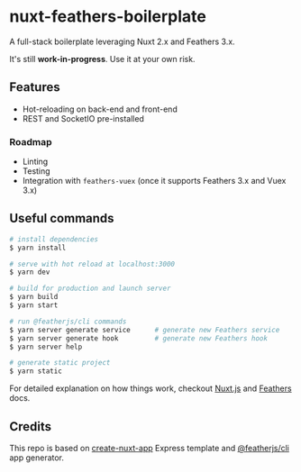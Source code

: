 # nuxt-feathers-boilerplate

A full-stack boilerplate leveraging Nuxt 2.x and Feathers 3.x.

It's still **work-in-progress**. Use it at your own risk.

## Features

* Hot-reloading on back-end and front-end
* REST and SocketIO pre-installed

### Roadmap

* Linting
* Testing
* Integration with `feathers-vuex` (once it supports Feathers 3.x and Vuex 3.x)

## Useful commands

``` bash
# install dependencies
$ yarn install

# serve with hot reload at localhost:3000
$ yarn dev

# build for production and launch server
$ yarn build
$ yarn start

# run @featherjs/cli commands
$ yarn server generate service      # generate new Feathers service
$ yarn server generate hook         # generate new Feathers hook
$ yarn server help

# generate static project
$ yarn static
```

For detailed explanation on how things work, checkout [Nuxt.js](https://nuxtjs.org) and [Feathers](https://feathersjs.com/) docs.

## Credits
This repo is based on [create-nuxt-app](https://github.com/nuxt/create-nuxt-app) Express template and [@featherjs/cli](https://github.com/feathersjs/feathers/tree/master/packages/cli) app generator.

